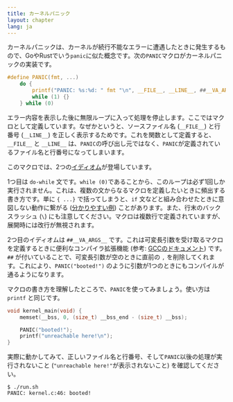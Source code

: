 ```yaml
---
title: カーネルパニック
layout: chapter
lang: ja
---
```


カーネルパニックは、カーネルが続行不能なエラーに遭遇したときに発生するもので、GoやRustでいう`panic`に似た概念です。次の`PANIC`マクロがカーネルパニックの実装です。

```c:kernel.h
#define PANIC(fmt, ...)                                                        \
    do {                                                                       \
        printf("PANIC: %s:%d: " fmt "\n", __FILE__, __LINE__, ##__VA_ARGS__);  \
        while (1) {}                                                           \
    } while (0)
```

エラー内容を表示した後に無限ループに入って処理を停止します。ここではマクロとして定義しています。なぜかというと、ソースファイル名 (`__FILE__`) と行番号 (`__LINE__`) を正しく表示するためです。これを関数として定義すると、`__FILE__` と `__LINE__` は、`PANIC`の呼び出し元ではなく、`PANIC`が定義されているファイル名と行番号になってしまいます。

このマクロでは、2つの[イディオム](https://ja.wikipedia.org/wiki/%E3%82%A4%E3%83%87%E3%82%A3%E3%82%AA%E3%83%A0_(%E3%83%97%E3%83%AD%E3%82%B0%E3%83%A9%E3%83%9F%E3%83%B3%E3%82%B0))が登場しています。

1つ目は `do-while` 文です。`while (0)`であることから、このループは必ず1回しか実行されません。これは、複数の文からなるマクロを定義したいときに頻出する書き方です。単に `{ ...}` で括ってしまうと、`if` 文などと組み合わせたときに意図しない動作に繋がる ([分かりやすい例](https://www.jpcert.or.jp/sc-rules/c-pre10-c.html)) ことがあります。また、行末のバックスラッシュ (`\`) にも注意してください。マクロは複数行で定義されていますが、展開時には改行が無視されます。

2つ目のイディオムは `##__VA_ARGS__` です。これは可変長引数を受け取るマクロを定義するときに便利なコンパイラ拡張機能 (参考: [GCCのドキュメント](https://gcc.gnu.org/onlinedocs/gcc/Variadic-Macros.html)) です。`##` が付いていることで、可変長引数が空のときに直前の `,` を削除してくれます。これにより、`PANIC("booted!")` のように引数が1つのときにもコンパイルが通るようになります。

マクロの書き方を理解したところで、`PANIC`を使ってみましょう。使い方は `printf` と同じです。

```c:kernel.c {4-5}
void kernel_main(void) {
    memset(__bss, 0, (size_t) __bss_end - (size_t) __bss);

    PANIC("booted!");
    printf("unreachable here!\n");
}
```

実際に動かしてみて、正しいファイル名と行番号、そして`PANIC`以後の処理が実行されないこと (`"unreachable here!"`が表示されないこと) を確認してください。

```plain
$ ./run.sh
PANIC: kernel.c:46: booted!
```
